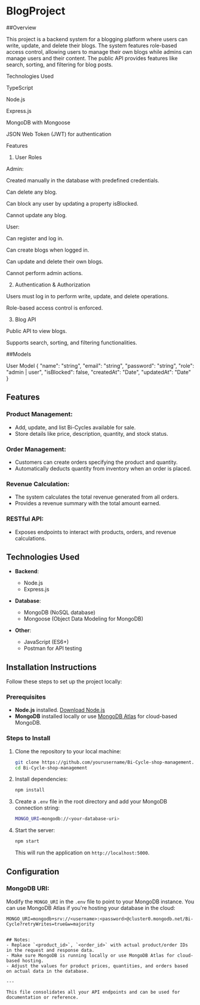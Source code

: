 # BlogProject

##Overview

This project is a backend system for a blogging platform where users can write, update, and delete their blogs. The system features role-based access control, allowing users to manage their own blogs while admins can manage users and their content. The public API provides features like search, sorting, and filtering for blog posts.



Technologies Used

TypeScript

Node.js

Express.js

MongoDB with Mongoose

JSON Web Token (JWT) for authentication

Features

1. User Roles

Admin:

Created manually in the database with predefined credentials.

Can delete any blog.

Can block any user by updating a property isBlocked.

Cannot update any blog.

User:

Can register and log in.

Can create blogs when logged in.

Can update and delete their own blogs.

Cannot perform admin actions.

2. Authentication & Authorization

Users must log in to perform write, update, and delete operations.

Role-based access control is enforced.

3. Blog API

Public API to view blogs.

Supports search, sorting, and filtering functionalities.

##Models

User Model
{
  "name": "string",
  "email": "string",
  "password": "string",
  "role": "admin | user",
  "isBlocked": false,
  "createdAt": "Date",
  "updatedAt": "Date"
}
## Features

### Product Management:
- Add, update, and list Bi-Cycles available for sale.
- Store details like price, description, quantity, and stock status.

### Order Management:
- Customers can create orders specifying the product and quantity.
- Automatically deducts quantity from inventory when an order is placed.

### Revenue Calculation:
- The system calculates the total revenue generated from all orders.
- Provides a revenue summary with the total amount earned.

### RESTful API:
- Exposes endpoints to interact with products, orders, and revenue calculations.

## Technologies Used

- **Backend**:
  - Node.js
  - Express.js
  
- **Database**:
  - MongoDB (NoSQL database)
  - Mongoose (Object Data Modeling for MongoDB)

- **Other**:
  - JavaScript (ES6+)
  - Postman for API testing

## Installation Instructions

Follow these steps to set up the project locally:

### Prerequisites

- **Node.js** installed. [Download Node.js](https://nodejs.org/)
- **MongoDB** installed locally or use [MongoDB Atlas](https://www.mongodb.com/cloud/atlas) for cloud-based MongoDB.

### Steps to Install

1. Clone the repository to your local machine:
    ```bash
    git clone https://github.com/yourusername/Bi-Cycle-shop-management.git
    cd Bi-Cycle-shop-management
    ```

2. Install dependencies:
    ```bash
    npm install
    ```

3. Create a `.env` file in the root directory and add your MongoDB connection string:
    ```bash
    MONGO_URI=mongodb://<your-database-uri>
    ```

4. Start the server:
    ```bash
    npm start
    ```

   This will run the application on `http://localhost:5000`.

## Configuration

### MongoDB URI:
Modify the `MONGO_URI` in the `.env` file to point to your MongoDB instance. You can use MongoDB Atlas if you're hosting your database in the cloud:
```plaintext
MONGO_URI=mongodb+srv://<username>:<password>@cluster0.mongodb.net/Bi-Cycle?retryWrites=true&w=majority


## Notes:
- Replace `<product_id>`, `<order_id>` with actual product/order IDs in the request and response data.
- Make sure MongoDB is running locally or use MongoDB Atlas for cloud-based hosting.
- Adjust the values for product prices, quantities, and orders based on actual data in the database.

---

This file consolidates all your API endpoints and can be used for documentation or reference.
